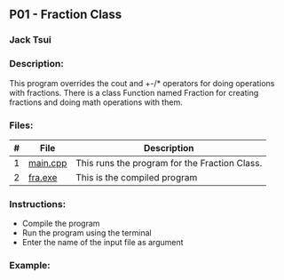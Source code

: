 ## P01 - Fraction Class
### Jack Tsui
### Description:
This program overrides the cout and +-/* operators for doing operations with fractions. There is a class Function named Fraction for creating fractions and doing math operations with them.

### Files:
|   #   | File            | Description                                        |
| :---: | --------------- | -------------------------------------------------- |
|   1   | [main.cpp](https://github.com/jtsui23-code/2143-OOP/blob/main/Assignments/P01/main.cpp)        | This runs the program for the Fraction Class.      |
|   2   | [fra.exe](https://github.com/jtsui23-code/2143-OOP/blob/main/Assignments/P01/fra.exe)          | This is the compiled program                       |


### Instructions:

- Compile the program
- Run the program using the terminal
- Enter the name of the input file as argument

### Example:
